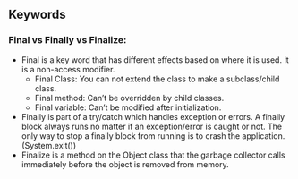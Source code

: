 ## Keywords
### Final vs Finally vs Finalize:

- Final is a key word that has different effects based on where it is used. It is a non-access modifier.
    - Final Class: You can not extend the class to make a subclass/child class.
    - Final method: Can’t be overridden by child classes.
    - Final variable: Can’t be modified after initialization.
- Finally is part of a try/catch which handles exception or errors. A finally block always runs no matter if an exception/error is caught or not. The only way to stop a finally block from running is to crash the application. (System.exit())
- Finalize is a method on the Object class that the garbage collector calls immediately before the object is removed from memory.